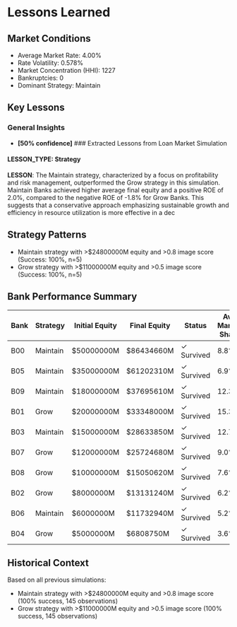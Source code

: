 # Lessons Learned

## Market Conditions
- Average Market Rate: 4.00%
- Rate Volatility: 0.578%
- Market Concentration (HHI): 1227
- Bankruptcies: 0
- Dominant Strategy: Maintain

## Key Lessons

### General Insights
- **[50% confidence]** ### Extracted Lessons from Loan Market Simulation

#### LESSON_TYPE: Strategy
**LESSON**: The Maintain strategy, characterized by a focus on profitability and risk management, outperformed the Grow strategy in this simulation. Maintain Banks achieved higher average final equity and a positive ROE of 2.0%, compared to the negative ROE of -1.8% for Grow Banks. This suggests that a conservative approach emphasizing sustainable growth and efficiency in resource utilization is more effective in a dec

## Strategy Patterns
- Maintain strategy with >$24800000M equity and >0.8 image score (Success: 100%, n=5)
- Grow strategy with >$11000000M equity and >0.5 image score (Success: 100%, n=5)

## Bank Performance Summary
| Bank | Strategy | Initial Equity | Final Equity | Status | Avg Market Share |
|------|----------|----------------|--------------|--------|------------------|
| B00 | Maintain | $50000000M | $86434660M | ✓ Survived | 8.8% |
| B05 | Maintain | $35000000M | $61202310M | ✓ Survived | 6.9% |
| B09 | Maintain | $18000000M | $37695610M | ✓ Survived | 12.3% |
| B01 | Grow | $20000000M | $33348000M | ✓ Survived | 15.3% |
| B03 | Maintain | $15000000M | $28633850M | ✓ Survived | 12.7% |
| B07 | Grow | $12000000M | $25724680M | ✓ Survived | 9.0% |
| B08 | Grow | $10000000M | $15050620M | ✓ Survived | 7.6% |
| B02 | Grow | $8000000M | $13131240M | ✓ Survived | 6.2% |
| B06 | Maintain | $6000000M | $11732940M | ✓ Survived | 5.2% |
| B04 | Grow | $5000000M | $6808750M | ✓ Survived | 3.6% |

## Historical Context
Based on all previous simulations:
- Maintain strategy with >$24800000M equity and >0.8 image score (100% success, 145 observations)
- Grow strategy with >$11000000M equity and >0.5 image score (100% success, 145 observations)
